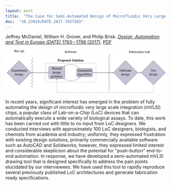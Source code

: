 ```yaml
---
layout: post
title:  "The Case for Semi-Automated Design of Microfluidic Very Large Scale Integration (mVLSI) Chips"
doi:  "10.23919/DATE.2017.7927283"
---
```


Jeffrey McDaniel, William H. Grover, and Philip Brisk.  [*Design, Automation and Test in Europe (DATE)*  1793--1798 (2017)](http://ieeexplore.ieee.org/document/7927283/).  [PDF](/assets/semi-automated-design.pdf)

<img src="/assets/semi-automated-design.png">

In recent years, significant interest has emerged in the problem of fully automating the design of microfluidic very large scale integration (mVLSI) chips, a popular class of Lab-on-a-Chip (LoC) devices that can automatically execute a wide variety of biological assays. To date, this work has been carried out with little to no input from LoC designers. We conducted interviews with approximately 100 LoC designers, biologists, and chemists from academia and industry; uniformly, they expressed frustration with existing design solutions, primarily commercially available software such as AutoCAD and Solidworks; however, they expressed limited interest and considerable skepticism about the potential for "push-button" end-to-end automation. In response, we have developed a semi-automated mVLSI drawing tool that is designed specifically to address the pain points elucidated by our interviewees. We have used this tool to rapidly reproduce several previously published LoC architectures and generate fabrication ready specifications.
